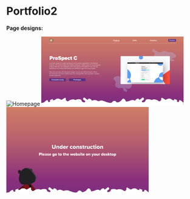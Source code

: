 # Portfolio2

**Page designs:**

<img src="ReadmeImages/Main%20page.png" width="375px" alt="Homepage">
<img src="ReadmeImages/Project%20page.png" width="375px" alt="Homepage">
<img src="ReadmeImages/Under%20construction%20page.png" width="375px" alt="Homepage">


